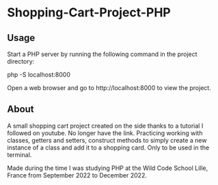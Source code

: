 # Shopping-Cart-Project-PHP

## Usage

Start a PHP server by running the following command in the project directory:

php -S localhost:8000

Open a web browser and go to http://localhost:8000 to view the project.

## About

A small shopping cart project created on the side thanks to a tutorial I followed on youtube. No longer have the link. Practicing working with classes, getters and setters, construct methods to simply create a new instance of a class and add it to a shopping card. Only to be used in the terminal.

Made during the time I was studying PHP at the Wild Code School Lille, France from September 2022 to December 2022.